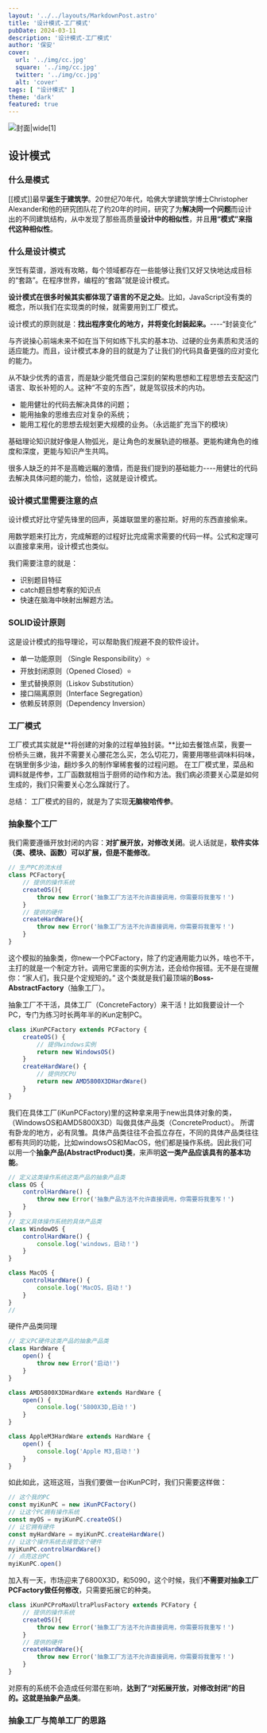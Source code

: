 ```yaml
---
layout: '../../layouts/MarkdownPost.astro'
title: '设计模式-工厂模式'
pubDate: 2024-03-11
description: '设计模式-工厂模式'
author: '保安'
cover:
  url: '../img/cc.jpg'
  square: '../img/cc.jpg'
  twitter: '../img/cc.jpg'
  alt: 'cover'
tags: [ "设计模式" ]
theme: 'dark'
featured: true
---
```


![封面|wide](/img/cc.jpg)[1]

## 设计模式

### 什么是模式

[[模式]]最早**诞生于建筑学**。20世纪70年代，哈佛大学建筑学博士Christopher Alexander和他的研究团队花了约20年的时间，研究了为**解决同一个问题**而设计出的不同建筑结构，从中发现了那些高质量**设计中的相似性**，并且**用“模式”来指代这种相似性**。

### 什么是设计模式

烹饪有菜谱，游戏有攻略，每个领域都存在一些能够让我们又好又快地达成目标的“套路”。在程序世界，编程的“套路”就是设计模式。

**设计模式在很多时候其实都体现了语言的不足之处**。比如，JavaScript没有类的概念，所以我们在实现类的时候，就需要用到工厂模式。

设计模式的原则就是：**找出程序变化的地方，并将变化封装起来。**----“封装变化”

与齐说操心前端未来不如在当下何如练下扎实的基本功、过硬的业务素质和灵活的适应能力。而且，设计模式本身的目的就是为了让我们的代码具备更强的应对变化的能力。

从不缺少优秀的语言，而是缺少能凭借自己深刻的架构思想和工程思想去支配这门语言、取长补短的人。这种“不变的东西”，就是驾驭技术的内功。

- 能用健壮的代码去解决具体的问题；
- 能用抽象的思维去应对复杂的系统；
- 能用工程化的思想去规划更大规模的业务。（永远能扩充当下的模块）

基础理论知识就好像是人物弧光，是让角色的发展轨迹的根基。更能构建角色的维度和深度，更能与知识产生共鸣。

很多人缺乏的并不是高瞻远瞩的激情，而是我们提到的基础能力----用健壮的代码去解决具体问题的能力，恰恰，这就是设计模式。

### 设计模式里需要注意的点

设计模式好比守望先锋里的回声，英雄联盟里的塞拉斯。好用的东西直接偷来。

用数学题来打比方，完成解题的过程好比完成需求需要的代码一样。公式和定理可以直接拿来用，设计模式也类似。

我们需要注意的就是：
- 识别题目特征
- catch题目想考察的知识点
- 快速在脑海中映射出解题方法。

### SOLID设计原则

这是设计模式的指导理论，可以帮助我们规避不良的软件设计。
- 单一功能原则 （Single Responsibility）⭐
- 开放封闭原则（Opened Closed）⭐
- 里式替换原则（Liskov Substitution）
- 接口隔离原则（Interface Segregation）
- 依赖反转原则（Dependency Inversion）

### 工厂模式

工厂模式其实就是**将创建的对象的过程单独封装。**比如去餐馆点菜，我要一份桥头三嫩，我并不需要关心腰花怎么买，怎么切花刀，需要用哪些调味料码味，在锅里倒多少油，翻炒多久的制作窜稀套餐的过程问题。
在工厂模式里，菜品和调料就是传参，工厂函数就相当于厨师的动作和方法。我们病必须要关心菜是如何生成的，我们只需要关心怎么蹿就行了。

总结： 工厂模式的目的，就是为了实现**无脑梭哈传参**。

### 抽象整个工厂

我们需要遵循开放封闭的内容：**对扩展开放，对修改关闭**。说人话就是，**软件实体（类、模块、函数）可以扩展，但是不能修改**。

```javascript
// 生产PC的流水线
class PCFactory{
    // 提供的操作系统
    createOS(){
        throw new Error('抽象工厂方法不允许直接调用，你需要将我重写！')
    }
    // 提供的硬件
    createHardWare(){
        throw new Error('抽象工厂方法不允许直接调用，你需要将我重写！')
    }
}
```

这个模拟的抽象类，你new一个PCFactory，除了约定通用能力以外，啥也不干，主打的就是一个制定方针。调用它里面的实例方法，还会给你报错。无不是在提醒你：“家人们，我只是个定规矩的。” 这个类就是我们最顶端的**Boss-AbstractFactory**（抽象工厂）。

抽象工厂不干活，具体工厂（ConcreteFactory）来干活！比如我要设计一个PC，专门为练习时长两年半的iKun定制PC。
```javascript
class iKunPCFactory extends PCFactory {
    createOS() {
        // 提供windows实例
        return new WindowsOS()
    }
    createHardWare() {
        // 提供的CPU
        return new AMD5800X3DHardWare()
    }
}
```
我们在具体工厂(iKunPCFactory)里的这种拿来用于new出具体对象的类，（WindowsOS和AMD5800X3D）叫做具体产品类（ConcreteProduct）。
所谓有卧龙的地方，必有凤雏。具体产品类往往不会孤立存在，不同的具体产品类往往都有共同的功能，比如windowsOS和MacOS，他们都是操作系统。因此我们可以用一个**抽象产品(AbstractProduct)类**，来声明**这一类产品应该具有的基本功能**。

```javascript
// 定义这类操作系统这类产品的抽象产品类
class OS {
    controlHardWare() {
        throw new Error('抽象产品方法不允许直接调用，你需要将我重写！')
    }
}
// 定义具体操作系统的具体产品类
class WindowOS {
    controlHardWare() {
        console.log('windows，启动！')
    }
}

class MacOS {
    controlHardWare() {
        console.log('MacOS，启动！')
    }
}
//
```
硬件产品类同理
```javascript
// 定义PC硬件这类产品的抽象产品类
class HardWare {
    open() {
        throw new Error('启动!')
    }
}

class AMD5800X3DHardWare extends HardWare {
    open() {
        console.log('5800X3D,启动！')
    }
}

class AppleM3HardWare extends HardWare {
    open() {
        console.log('Apple M3,启动！')
    }
}
```

如此如此，这班这班，当我们要做一台iKunPC时，我们只需要这样做：
```javascript
// 这个我的PC
const myiKunPC = new iKunPCFactory()
// 让这个PC拥有操作系统
const myOS = myiKunPC.createOS()
// 让它拥有硬件
const myHardWare = myiKunPC.createHardWare()
// 让这个操作系统去接管这个硬件
myiKunPC.controlHardWare()
// 点亮这台PC
myiKunPC.open()
```
加入有一天，市场迎来了6800X3D，和5090，这个时候，我们**不需要对抽象工厂PCFactory做任何修改**，只需要拓展它的种类。
```javascript
class iKunPCProMaxUltraPlusFactory extends PCFatory {
    // 提供的操作系统
    createOS(){
        throw new Error('抽象工厂方法不允许直接调用，你需要将我重写！')
    }
    // 提供的硬件
    createHardWare(){
        throw new Error('抽象工厂方法不允许直接调用，你需要将我重写！')
    }
}
```
对原有的系统不会造成任何潜在影响，**达到了“对拓展开放，对修改封闭”的目的。**这就是**抽象产品类**。

### 抽象工厂与简单工厂的思路
